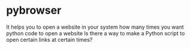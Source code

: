 # pybrowser
It helps you to open a website in your system how many times you want
python code to open a website
Is there a way to make a Python script to open certain links at certain times?

